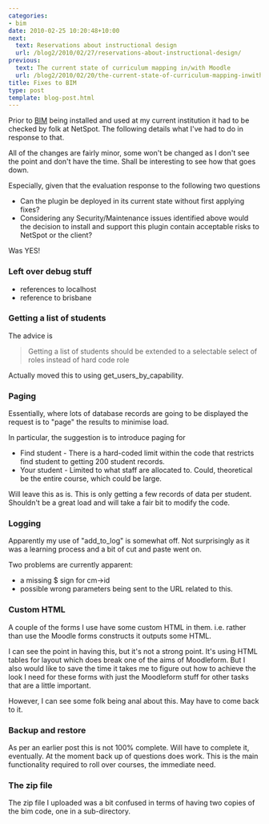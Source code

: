 ```yaml
---
categories:
- bim
date: 2010-02-25 10:20:48+10:00
next:
  text: Reservations about instructional design
  url: /blog2/2010/02/27/reservations-about-instructional-design/
previous:
  text: The current state of curriculum mapping in/with Moodle
  url: /blog2/2010/02/20/the-current-state-of-curriculum-mapping-inwith-moodle/
title: Fixes to BIM
type: post
template: blog-post.html
---
```

Prior to [BIM](/blog2/research/bam-blog-aggregation-management/) being installed and used at my current institution it had to be checked by folk at NetSpot. The following details what I've had to do in response to that.

All of the changes are fairly minor, some won't be changed as I don't see the point and don't have the time. Shall be interesting to see how that goes down.

Especially, given that the evaluation response to the following two questions

- Can the plugin be deployed in its current state without first applying fixes?
- Considering any Security/Maintenance issues identified above would the decision to install and support this plugin contain acceptable risks to NetSpot or the client?

Was YES!

### Left over debug stuff

- references to localhost
- reference to brisbane

### Getting a list of students

The advice is

> Getting a list of students should be extended to a selectable select of roles instead of hard code role

Actually moved this to using get\_users\_by\_capability.

### Paging

Essentially, where lots of database records are going to be displayed the request is to "page" the results to minimise load.

In particular, the suggestion is to introduce paging for

- Find student - There is a hard-coded limit within the code that restricts find student to getting 200 student records.
- Your student - Limited to what staff are allocated to. Could, theoretical be the entire course, which could be large.

Will leave this as is. This is only getting a few records of data per student. Shouldn't be a great load and will take a fair bit to modify the code.

### Logging

Apparently my use of "add\_to\_log" is somewhat off. Not surprisingly as it was a learning process and a bit of cut and paste went on.

Two problems are currently apparent:

- a missing $ sign for cm->id
- possible wrong parameters being sent to the URL related to this.

### Custom HTML

A couple of the forms I use have some custom HTML in them. i.e. rather than use the Moodle forms constructs it outputs some HTML.

I can see the point in having this, but it's not a strong point. It's using HTML tables for layout which does break one of the aims of Moodleform. But I also would like to save the time it takes me to figure out how to achieve the look I need for these forms with just the Moodleform stuff for other tasks that are a little important.

However, I can see some folk being anal about this. May have to come back to it.

### Backup and restore

As per an earlier post this is not 100% complete. Will have to complete it, eventually. At the moment back up of questions does work. This is the main functionality required to roll over courses, the immediate need.

### The zip file

The zip file I uploaded was a bit confused in terms of having two copies of the bim code, one in a sub-directory.